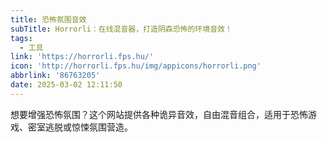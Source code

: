 ```yaml
---
title: 恐怖氛围音效
subTitle: Horrorli：在线混音器，打造阴森恐怖的环境音效！
tags:
  - 工具
link: 'https://horrorli.fps.hu/'
icon: 'http://horrorli.fps.hu/img/appicons/horrorli.png'
abbrlink: '86763205'
date: 2025-03-02 12:11:50
---
```


想要增强恐怖氛围？这个网站提供各种诡异音效，自由混音组合，适用于恐怖游戏、密室逃脱或惊悚氛围营造。